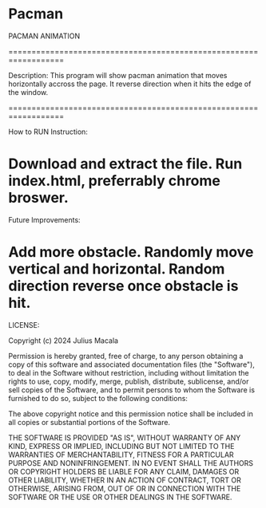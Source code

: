 # Pacman
PACMAN ANIMATION

==================================================================

Description: This program will show pacman animation that moves horizontally accross the page. It reverse direction when it hits the edge of the window.

==================================================================

How to RUN Instruction:

Download and extract the file.
Run index.html, preferrably chrome broswer.
==================================================================

Future Improvements:

Add more obstacle.
Randomly move vertical and horizontal.
Random direction reverse once obstacle is hit.
==================================================================

LICENSE:

Copyright (c) 2024 Julius Macala

Permission is hereby granted, free of charge, to any person obtaining a copy of this software and associated documentation files (the "Software"), to deal in the Software without restriction, including without limitation the rights to use, copy, modify, merge, publish, distribute, sublicense, and/or sell copies of the Software, and to permit persons to whom the Software is furnished to do so, subject to the following conditions:

The above copyright notice and this permission notice shall be included in all copies or substantial portions of the Software.

THE SOFTWARE IS PROVIDED "AS IS", WITHOUT WARRANTY OF ANY KIND, EXPRESS OR IMPLIED, INCLUDING BUT NOT LIMITED TO THE WARRANTIES OF MERCHANTABILITY, FITNESS FOR A PARTICULAR PURPOSE AND NONINFRINGEMENT. IN NO EVENT SHALL THE AUTHORS OR COPYRIGHT HOLDERS BE LIABLE FOR ANY CLAIM, DAMAGES OR OTHER LIABILITY, WHETHER IN AN ACTION OF CONTRACT, TORT OR OTHERWISE, ARISING FROM, OUT OF OR IN CONNECTION WITH THE SOFTWARE OR THE USE OR OTHER DEALINGS IN THE SOFTWARE.
